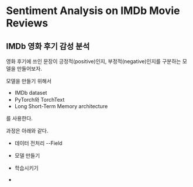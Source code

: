 # Sentiment Analysis on IMDb Movie Reviews 
## IMDb 영화 후기 감성 분석

영화 후기에 쓰인 문장이 긍정적(positive)인지, 부정적(negative)인지를 구분하는 모델을 만들어보자.

모델을 만들기 위해서
- IMDb dataset
- PyTorch와 TorchText
- Long Short-Term Memory architecture 

를 사용한다.

과정은 아래와 같다.
- 데이터 전처리
--Field

- 모델 만들기
- 학습시키기
- 
